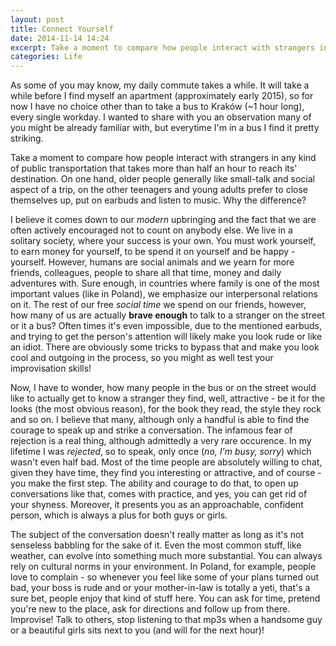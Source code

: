 ```yaml
---
layout: post
title: Connect Yourself
date: 2014-11-14 14:24
excerpt: Take a moment to compare how people interact with strangers in any kind of public transportation that takes more than half an hour to reach its' destination. On one hand, older people generally like small-talk and social aspect of a trip, on the other teenagers and young adults prefer to close themselves up, put on earbuds and listen to music. Why the difference?
categories: Life
---
```


As some of you may know, my daily commute takes a while. It will take a while before I find myself an apartment (approximately early 2015), so for now I have no choice other than to take a bus to Kraków (~1 hour long), every single workday. I wanted to share with you an observation many of you might be already familiar with, but everytime I'm in a bus I find it pretty striking.

Take a moment to compare how people interact with strangers in any kind of public transportation that takes more than half an hour to reach its' destination. On one hand, older people generally like small-talk and social aspect of a trip, on the other teenagers and young adults prefer to close themselves up, put on earbuds and listen to music. Why the difference?

I believe it comes down to our *modern* upbringing and the fact that we are often actively encouraged not to count on anybody else. We live in a solitary society, where your success is your own. You must work yourself, to earn money for yourself, to be spend it on yourself and be happy - yourself. However, humans are social animals and we yearn for more friends, colleagues, people to share all that time, money and daily adventures with. Sure enough, in countries where family is one of the most important values (like in Poland), we emphasize our interpersonal relations on it. The rest of our free *social time* we spend on our friends, however, how many of us are actually **brave enough** to talk to a stranger on the street or it a bus? Often times it's even impossible, due to the mentioned earbuds, and trying to get the person's attention will likely make you look rude or like an idiot. There are obviously some tricks to bypass that and make you look cool and outgoing in the process, so you might as well test your improvisation skills!

Now, I have to wonder, how many people in the bus or on the street would like to actually get to know a stranger they find, well, attractive - be it for the looks (the most obvious reason), for the book they read, the style they rock and so on. I believe that many, although only a handful is able to find the courage to speak up and strike a conversation. The infamous fear of rejection is a real thing, although admittedly a very rare occurence. In my lifetime I was *rejected*, so to speak, only once (*no, I'm busy, sorry*) which wasn't even half bad. Most of the time people are absolutely willing to chat, given they have time, they find you interesting or attractive, and of course - you make the first step. The ability and courage to do that, to open up conversations like that, comes with practice, and yes, you can get rid of your shyness. Moreover, it presents you as an approachable, confident person, which is always a plus for both guys or girls.

The subject of the conversation doesn't really matter as long as it's not senseless babbling for the sake of it. Even the most common stuff, like weather, can evolve into something much more substantial. You can always rely on cultural norms in your environment. In Poland, for example, people love to complain - so whenever you feel like some of your plans turned out bad, your boss is rude and or your mother-in-law is totally a yeti, that's a sure bet, people enjoy that kind of stuff here. You can ask for time, pretend you're new to the place, ask for directions and follow up from there. Improvise! Talk to others, stop listening to that mp3s when a handsome guy or a beautiful girls sits next to you (and will for the next hour)!
